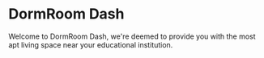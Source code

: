 # DormRoom Dash

Welcome to DormRoom Dash, we're deemed to provide you with the most apt living space near your educational institution.

